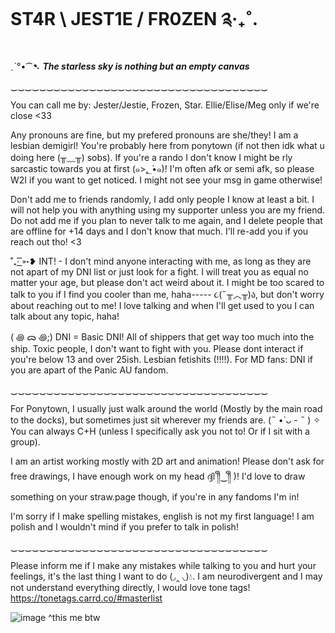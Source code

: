 # ST4R \ JEST1E / FR0ZEN ༉‧₊˚.

ˏˋ°•⁀➷ ***The starless sky is nothing but an empty canvas***

‿‿‿‿‿‿‿‿‿‿‿‿‿‿‿‿‿‿‿‿‿‿‿‿‿‿‿‿‿‿‿‿‿‿‿‿

You can call me by: Jester/Jestie, Frozen, Star. Ellie/Elise/Meg only if we're close <33

Any pronouns are fine, but my prefered pronouns are she/they! I am a lesbian demigirl! You're probably here from ponytown (if not then idk what u doing here (╥﹏╥) sobs). If you're a rando I don't know I might be rly sarcastic towards you at first (๑>؂•̀๑)! I'm often afk or semi afk, so please W2I if you want to get noticed. I might not see your msg in game otherwise! 

Don't add me to friends randomly, I add only people I know at least a bit. I will not help you with anything using my supporter unless you are my friend. Do not add me if you plan to never talk to me again, and I delete people that are offline for +14 days and I don't know that much. I'll re-add you if you reach out tho! <3

˚₊· ͟͟͞͞➳❥ INT! - I don't mind anyone interacting with me, as long as they are not apart of my DNI list or just look for a fight. I will treat you as equal no matter your age, but please don't act weird about it. I might be too scared to talk to you if I find you cooler than me, haha----- ૮(˶╥︿╥)ა, but don't worry about reaching out to me! I love talking and when I'll get used to you I can talk about any topic, haha!

( ꩜ ᯅ ꩜;)⁭ ⁭DNI = Basic DNI! All of shippers that get way too much into the ship. Toxic people, I don't want to fight with you. Please dont interact if you're below 13 and over 25ish. Lesbian fetishits (!!!!). For MD fans: DNI if you are apart of the Panic AU fandom.

‿‿‿‿‿‿‿‿‿‿‿‿‿‿‿‿‿‿‿‿‿‿‿‿‿‿‿‿‿‿‿‿‿‿‿‿

For Ponytown, I usually just walk around the world (Mostly by the main road to the docks), but sometimes just sit wherever my friends are. (˵ •̀ ᴗ - ˵ ) ✧ You can always C+H (unless I specifically ask you not to! Or if I sit with a group).

I am an artist working mostly with 2D art and animation! Please don't ask for free drawings, I have enough work on my head ദ്ദി ༎ຶ‿༎ຶ )! I'd love to draw something on your straw.page though, if you're in any fandoms I'm in!

I'm sorry if I make spelling mistakes, english is not my first language! I am polish and I wouldn't mind if you prefer to talk in polish!

‿‿‿‿‿‿‿‿‿‿‿‿‿‿‿‿‿‿‿‿‿‿‿‿‿‿‿‿‿‿‿‿‿‿‿‿

Please inform me if I make any mistakes while talking to you and hurt your feelings, it's the last thing I want to do (◞‸ ◟)💧. I am neurodivergent and I may not understand everything directly, I would love tone tags! https://tonetags.carrd.co/#masterlist

![image](https://github.com/user-attachments/assets/3bbacc56-3225-492e-a492-7d618ce049fd)
^this me btw
